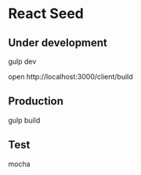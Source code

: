 React Seed
============

## Under development

gulp dev

open http://localhost:3000/client/build

## Production

gulp build

## Test

mocha
